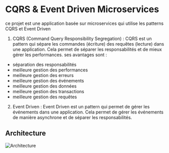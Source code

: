 
# CQRS & Event Driven Microservices
ce projet est une application basée sur microservices qui utilise les patterns CQRS et Event Driven
1. CQRS (Command Query Responsibility Segregation) : 
CQRS est un pattern qui sépare les commandes (écriture) des requêtes (lecture) dans une application. Cela permet de séparer les responsabilités et de mieux gérer les performances.
ses avantages sont :
- séparation des responsabilités
- meilleure gestion des performances
- meilleure gestion des erreurs
- meilleure gestion des événements
- meilleure gestion des données
- meilleure gestion des transactions
- meilleure gestion des requêtes
2. Event Driven :
Event Driven est un pattern qui permet de gérer les événements dans une application. Cela permet de gérer les événements de manière asynchrone et de séparer les responsabilités.

## Architecture
![Architecture](https://user-images.githubusercontent.com/57298219/199542569-0782f133-8b66-4412-a447-a21788b8f735.jpg)

